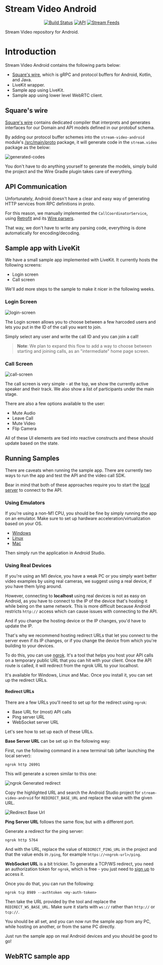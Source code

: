# Stream Video Android

<p align="center">
  <a href="https://github.com/GetStream/stream-video-android/actions/workflows/android.yml"><img alt="Build Status" src="https://github.com/GetStream/stream-video-android/actions/workflows/android.yml/badge.svg"/></a>
  <a href="https://android-arsenal.com/api?level=21"><img alt="API" src="https://img.shields.io/badge/API-21%2B-brightgreen.svg?style=flat"/></a>
  <a href="https://getstream.io"><img src="https://img.shields.io/endpoint?url=https://gist.githubusercontent.com/HayesGordon/e7f3c4587859c17f3e593fd3ff5b13f4/raw/11d9d9385c9f34374ede25f6471dc743b977a914/badge.json" alt="Stream Feeds"></a>
</p>

Stream Video repository for Android.

# Introduction

Stream Video Android contains the following parts below:

- [Square's wire](https://github.com/square/wire/), which is gRPC and protocol buffers for Android, Kotlin, and Java.
- LiveKit wrapper.
- Sample app using LiveKit.
- Sample app using lower level WebRTC client.

## Square's wire

[Square's wire](https://github.com/square/wire/) contains dedicated compiler that interprets and generates interfaces for our Domain and API models defined in our protobuf schema.

By adding our protocol buffer schemes into the `stream-video-android` module's [/src/main/proto](https://github.com/GetStream/stream-video-android/tree/main/stream-video-kotlin/src/main/proto) package, it will generate code in the `stream.video` package as the below:

![generated-codes](https://user-images.githubusercontent.com/17215808/178219855-18d27ad6-dacb-4ccb-b392-4b032338f53f.png)

You don't have to do anything yourself to generate the models, simply build the project and the Wire Gradle plugin takes care of everything.

## API Communication

Unfortunately, Android doesn't have a clear and easy way of generating HTTP services from RPC definitions in proto.

For this reason, we manually implemented the `CallCoordinatorService`, using [Retrofit](https://square.github.io/retrofit/) and its [Wire parsers](https://github.com/square/retrofit/blob/master/retrofit-converters/wire/src/main/java/retrofit2/converter/wire/WireConverterFactory.java).

That way, we don't have to write any parsing code, everything is done automatically for encoding/decoding.

## Sample app with LiveKit

We have a small sample app implemented with LiveKit. It currently hosts the following screens:
- Login screen
- Call screen

We'll add more steps to the sample to make it nicer in the following weeks.

### Login Screen

![login-screen](https://user-images.githubusercontent.com/17215808/180763094-f19c8644-45f4-41b6-902f-c9af53fdf6c9.png)

The Login screen allows you to choose between a few harcoded users and lets you put in the ID of the call you want to join.

Simply select any user and write the call ID and you can join a call!

> **Note**: We plan to expand this flow to add a way to choose between starting and joining calls, as an "intermediate" home page screen.

### Call Screen

![call-screen](https://user-images.githubusercontent.com/17215808/180763075-676dcb28-fe01-4355-b2c7-839a7a101a3a.png)

The call screen is very simple - at the top, we show the currently active speaker and their track. We also show a list of participants under the main stage.

There are also a few options available to the user:
* Mute Audio
* Leave Call
* Mute Video
* Flip Camera

All of these UI elements are tied into reactive constructs and these should update based on the state.

## Running Samples

There are caveats when running the sample app. There are currently two ways to run the app and test the API and the video call SDK.

Bear in mind that both of these approaches require you to start the [local server](https://github.com/GetStream/video) to connect to the API.

### Using Emulators

If you're using a non-M1 CPU, you should be fine by simply running the app on an emulator. Make sure to set up hardware acceleration/virtualization based on your OS.

* [Windows](https://developer.android.com/studio/run/emulator-acceleration#vm-windows)
* [Linux](https://developer.android.com/studio/run/emulator-acceleration#vm-linux)
* [Mac](https://developer.android.com/studio/run/emulator-acceleration#vm-mac)

Then simply run the application in Android Studio.

### Using Real Devices

If you're using an M1 device, you have a weak PC or you simply want better video examples by using real cameras, we suggest using a real device, if you have them lying around.

However, connecting to **localhost** using real devices is not as easy on Android, as you have to connect to the IP of the device that's hosting it while being on the same network. This is more difficult because Android restricts `http://` access which can cause issues with connecting to the API.

And if you change the hosting device or the IP changes, you'd have to update the IP.

That's why we recommend hosting redirect URLs that let you connect to the server even if its IP changes, or if you change the device from which you're building to your devices.

To do this, you can use [ngrok](https://ngrok.com/docs/getting-started). It's a tool that helps you host your API calls on a temporary public URL that you can hit with your client. Once the API route is called, it will redirect from the ngrok URL to your localhost.

It's available for Windows, Linux and Mac. Once you install it, you can set up the redirect URLs.

#### Redirect URLs

There are a few URLs you'll need to set up for the redirect using `ngrok`:

* Base URL for (most) API calls
* Ping server URL
* WebSocket server URL

Let's see how to set up each of these URLs.

**Base Server URL** can be set up in the following way:

First, run the following command in a new terminal tab (after launching the local server):

```
ngrok http 26991

```

This will generate a screen similar to this one:

![ngrok Generated redirect](https://user-images.githubusercontent.com/17215808/180743067-f49835b5-fcdd-4db9-923f-f7242a9d5f17.png)

Copy the highlighted URL and search the Android Studio project for `stream-video-android` for `REDIRECT_BASE_URL` and replace the value with the given URL.

![Redirect Base Url](https://user-images.githubusercontent.com/17215808/180743284-98c1a7ba-cd12-4001-b303-6af5c803cd8e.png)

**Ping Server URL** follows the same flow, but with a different port.

Generate a redirect for the ping server:

```
ngrok http 5764
```

And with the URL, replace the value of `REDIRECT_PING_URL` in the project and that the value ends in `/ping`, for example `https://<ngrok-url>/ping`.

**WebSocket URL** is a bit trickier. To generate a TCP/WS redirect, you need an authorization token for `ngrok`, which is free - you just need to [sign up](https://dashboard.ngrok.com/get-started/your-authtoken) to access it.

Once you do that, you can run the following:

```
ngrok tcp 8989 --authtoken <my-auth-token>
```

Then take the URL provided by the tool and replace the `REDIRECT_WS_BASE_URL`. Make sure it starts with `ws://` rather than `http://` or `tcp://`.

You should be all set, and you can now run the sample app from any PC, while hosting on another, or from the same PC directly.

Just run the sample app on real Android devices and you should be good to go!

## WebRTC sample app

